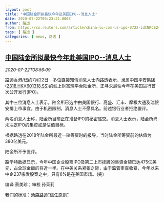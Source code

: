 ```yaml
---
layout: post
title: "中国陆金所拟最快今年赴美国IPO--消息人士"
date: 2020-07-22T09:23:21.000Z
author: 路透
from: https://cn.reuters.com/article/china-lu-com-us-ipo-0722-idCNKCS24N12D
tags: [ 路透 ]
categories: [ news, 路透 ]
---
```

<!--1595409801000-->
[中国陆金所拟最快今年赴美国IPO--消息人士](https://cn.reuters.com/article/china-lu-com-us-ipo-0722-idCNKCS24N12D)
------

<div>
<div><i>2020-07-22T08:56:09</i></div><div class="StandardArticleBody_body"><p>路透香港/纽约7月22日 - 多位直接知情消息人士向路透表示，隶属中国平安集团(<span id="symbol_2318.HK_0"><a href="//www.reuters.com/companies/2318.HK">2318.HK</a></span>)(<span id="symbol_601318.SS_1"><a href="//www.reuters.com/companies/601318.SS">601318.SS</a></span>)的线上财富理平台陆金所，正寻求最快今年在美国进行首次公开发行(IPO)。 </p><p>其中三位消息人士表示，陆金所已选中由美国银行、高盛、汇丰、摩根大通及瑞银安排上市事宜。由于机密限制，消息人士不愿具名。前述银行业者拒绝置评。 </p><p>两名消息人士称，陆金所目前正在准备IPO的秘密递交。消息人士表示，陆金所尚未决定IPO的集资或是估值目标。 </p><p>根据路透在2018年陆金所最近一轮筹资时的报导，当时陆金所筹资前的估值为380亿美元。 </p><p>陆金所不予置评。 </p><p>路孚特数据显示，今年中国企业股票IPO及第二上市挂牌的集资金额已达475亿美元，占全球金额的将近一半。在中美关系紧张之际，由于监管审查收紧，今年以来中企237宗发股案之中，只有6%是在美国市场。(完) </p><div class="Attribution_container"><div class="Attribution_attribution"><p class="Attribution_content">编译 蔡美珍；审校 孙茉莉</p></div></div><div class="StandardArticleBody_trustBadgeContainer"><span class="StandardArticleBody_trustBadgeTitle">我们的标准：</span><span class="trustBadgeUrl"><a href="https://www.thomsonreuters.cn/content/dam/openweb/documents/pdf/china/brochures/about-us-1.pdf">汤森路透“信任原则”</a></span></div></div>
</div>
